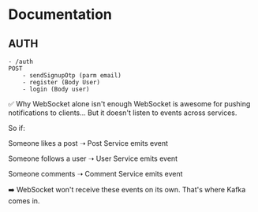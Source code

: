 # Documentation

## AUTH

    - /auth
    POST
        - sendSignupOtp (parm email)
        - register (Body User)
        - login (Body user)

✅ Why WebSocket alone isn't enough
WebSocket is awesome for pushing notifications to clients...
But it doesn't listen to events across services.

So if:

Someone likes a post ➝ Post Service emits event

Someone follows a user ➝ User Service emits event

Someone comments ➝ Comment Service emits event

➡️ WebSocket won't receive these events on its own.
That's where Kafka comes in.
